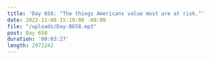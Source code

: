 ```yaml
---
title: 'Day 658: "The things Americans value most are at risk."'
date: 2022-11-08 15:19:00 -08:00
file: "/uploads/Day-B658.mp3"
post: Day 658
duration: '00:03:27'
length: 2972242
---
```


